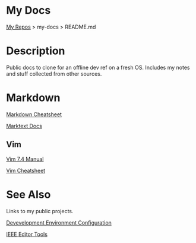 # My Docs

[My Repos](https://github.com/annebrown/?tab=repositories) > my-docs > README.md

# Description

Public docs to clone for an offline dev ref on a fresh OS. Includes my notes and stuff collected from other sources.

# Markdown

[Markdown Cheatsheet](./markdown/Markdown-Cheatsheet.md)

[Marktext Docs](./markdown/marktext-docs/README.md)

## Vim

 [Vim 7.4 Manual](./vim/VimManual.pdf)

[Vim Cheatsheet](./vim/vim-cheat-sheet.pdf)

# See Also

Links to my public projects.

[Devevelopment Environment Configuration](https://github.com/annebrown/my-conf.git)

[IEEE Editor Tools](https://github.com/annebrown/org-IEEE-EditorTools)   
